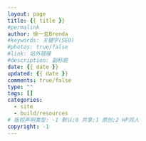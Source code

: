 ```yaml
---
layout: page
title: {{ title }}
#permalink
author: 徐一玄Brenda
#keywords: 关键字(SEO)
#photos: true/false
#link: 站外链接
#description: 副标题
date: {{ date }}
updated: {{ date }}
comments: true/false
type: ""
tags: []
categories:
  - site
  - build/resources
# 版权声明类型: -1 默认;0 共享;1 原创;2 HP同人
copyright: -1
---
```

